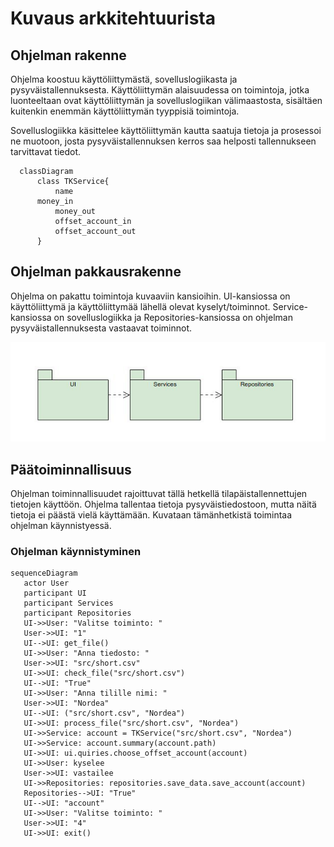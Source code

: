 # Kuvaus arkkitehtuurista

## Ohjelman rakenne

Ohjelma koostuu käyttöliittymästä, sovelluslogiikasta ja pysyväistallennuksesta. Käyttöliittymän
alaisuudessa on toimintoja, jotka luonteeltaan ovat käyttöliittymän ja sovelluslogiikan välimaastosta,
sisältäen kuitenkin enemmän käyttöliittymän tyyppisiä toimintoja. 

Sovelluslogiikka käsittelee käyttöliittymän kautta saatuja tietoja ja prosessoi ne muotoon, josta
pysyväistallennuksen kerros saa helposti tallennukseen tarvittavat tiedot. 


```mermaid
  classDiagram
      class TKService{
          name
	  money_in
          money_out
          offset_account_in
          offset_account_out
      }
```	

## Ohjelman pakkausrakenne

Ohjelma on pakattu toimintoja kuvaaviin kansioihin. UI-kansiossa on käyttöliittymä ja käyttöliittymää
lähellä olevat kyselyt/toiminnot. Service-kansiossa on sovelluslogiikka ja Repositories-kansiossa on 
ohjelman pysyväistallennuksesta vastaavat toiminnot. 

![Pakkausrakenne](./kuvat/pakkaus.jpg)

## Päätoiminnallisuus

Ohjelman toiminnallisuudet rajoittuvat tällä hetkellä tilapäistallennettujen tietojen käyttöön. Ohjelma tallentaa tietoja
pysyväistiedostoon, mutta näitä tietoja ei päästä vielä käyttämään. Kuvataan tämänhetkistä toimintaa ohjelman käynnistyessä.

### Ohjelman käynnistyminen

```mermaid
sequenceDiagram
   actor User
   participant UI
   participant Services
   participant Repositories
   UI->>User: "Valitse toiminto: "
   User->>UI: "1"
   UI-->UI: get_file()
   UI->>User: "Anna tiedosto: "
   User->>UI: "src/short.csv"
   UI->>UI: check_file("src/short.csv")
   UI-->UI: "True"
   UI->>User: "Anna tilille nimi: "
   User->>UI: "Nordea"
   UI-->UI: ("src/short.csv", "Nordea")
   UI->>UI: process_file("src/short.csv", "Nordea")
   UI->>Service: account = TKService("src/short.csv", "Nordea")
   UI->>Service: account.summary(account.path)
   UI->>UI: ui.quiries.choose_offset_account(account)
   UI->>User: kyselee
   User->>UI: vastailee
   UI->>Repositories: repositories.save_data.save_account(account)
   Repositories-->UI: "True"
   UI-->UI: "account"
   UI->>User: "Valitse toiminto: "
   User->>UI: "4"
   UI->>UI: exit()
```



